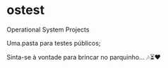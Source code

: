 # ostest

Operational System Projects

Uma.pasta para testes públicos;

Sinta-se à vontade para brincar no parquinho... 🎶⏳❤️
